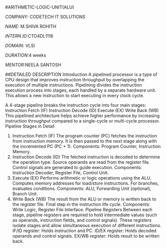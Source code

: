 #ARITHMETIC-LOGIC-UNIT(ALU)

*COMPANY*: CODETECH IT SOLUTIONS

*NAME*: M.SHIVA ROHITH

*INTERN ID*:CTO4DL1116

*DOMAIN*: VLSI

*DURATION*:4 weeks

*MENTOR*:NEELA SANTOSH

##DETAILED DESCRIPTION
Introduction
A pipelined processor is a type of CPU design that improves instruction throughput by overlapping the execution of multiple instructions. Pipelining divides the instruction execution process into stages, each handled by a separate hardware unit. This allows a new instruction to start executing in every clock cycle.

A 4-stage pipeline breaks the instruction cycle into four main stages:
Instruction Fetch (IF)
Instruction Decode (ID)
Execute (EX)
Write Back (WB)
This pipelined architecture helps achieve higher performance by increasing instruction throughput compared to a single-cycle or multi-cycle processor.
Pipeline Stages in Detail
1. Instruction Fetch (IF)
The program counter (PC) fetches the instruction from instruction memory.
It is then passed to the next stage along with the incremented PC (PC + 1).
Components: Program Counter, Instruction Memory.
2. Instruction Decode (ID)
The fetched instruction is decoded to determine the operation type.
Source operands are read from the register file.
Control signals are generated to guide execution.
Components: Instruction Decoder, Register File, Control Unit.
3. Execute (EX)
Performs arithmetic or logic operations using the ALU.
Computes memory addresses for load/store instructions.
For branches, evaluates conditions.
Components: ALU, Forwarding Unit (optional), Branch Unit.
4. Write Back (WB)
The result from the ALU or memory is written back to the register file.
Final step in the instruction life cycle.
Components: Write Logic, Register File Interface.
Pipeline Registers
Between each stage, pipeline registers are required to hold intermediate values (such as operands, instruction fields, and control signals). These registers isolate stages and allow simultaneous execution of different instructions.
IF/ID register: Holds instruction and PC.
ID/EX register: Holds decoded operands and control signals.
EX/WB register: Holds result to be written back.

